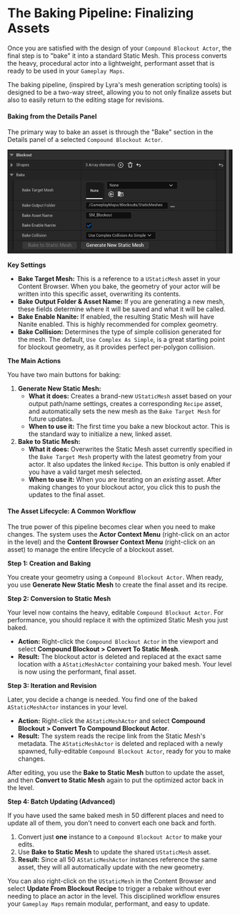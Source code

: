 # The Baking Pipeline: Finalizing Assets

Once you are satisfied with the design of your `Compound Blockout Actor`, the final step is to "bake" it into a standard Static Mesh. This process converts the heavy, procedural actor into a lightweight, performant asset that is ready to be used in your `Gameplay Maps`.

The baking pipeline, (inspired by Lyra's mesh generation scripting tools) is designed to be a two-way street, allowing you to not only finalize assets but also to easily return to the editing stage for revisions.

#### Baking from the Details Panel

The primary way to bake an asset is through the "Bake" section in the Details panel of a selected `Compound Blockout Actor`.

<img src=".gitbook/assets/image (4).png" alt="" title="">

**Key Settings**

* **Bake Target Mesh:** This is a reference to a `UStaticMesh` asset in your Content Browser. When you bake, the geometry of your actor will be written into this specific asset, overwriting its contents.
* **Bake Output Folder & Asset Name:** If you are generating a new mesh, these fields determine where it will be saved and what it will be called.
* **Bake Enable Nanite:** If enabled, the resulting Static Mesh will have Nanite enabled. This is highly recommended for complex geometry.
* **Bake Collision:** Determines the type of simple collision generated for the mesh. The default, `Use Complex As Simple`, is a great starting point for blockout geometry, as it provides perfect per-polygon collision.

**The Main Actions**

You have two main buttons for baking:

1. **Generate New Static Mesh:**
   * **What it does:** Creates a brand-new `UStaticMesh` asset based on your output path/name settings, creates a corresponding `Recipe` asset, and automatically sets the new mesh as the `Bake Target Mesh` for future updates.
   * **When to use it:** The first time you bake a new blockout actor. This is the standard way to initialize a new, linked asset.
2. **Bake to Static Mesh:**
   * **What it does:** Overwrites the Static Mesh asset currently specified in the `Bake Target Mesh` property with the latest geometry from your actor. It also updates the linked `Recipe`. This button is only enabled if you have a valid target mesh selected.
   * **When to use it:** When you are iterating on an _existing_ asset. After making changes to your blockout actor, you click this to push the updates to the final asset.

#### The Asset Lifecycle: A Common Workflow

The true power of this pipeline becomes clear when you need to make changes. The system uses the **Actor Context Menu** (right-click on an actor in the level) and the **Content Browser Context Menu** (right-click on an asset) to manage the entire lifecycle of a blockout asset.

**Step 1: Creation and Baking**

You create your geometry using a `Compound Blockout Actor`. When ready, you use **Generate New Static Mesh** to create the final asset and its recipe.

**Step 2: Conversion to Static Mesh**

Your level now contains the heavy, editable `Compound Blockout Actor`. For performance, you should replace it with the optimized Static Mesh you just baked.

* **Action:** Right-click the `Compound Blockout Actor` in the viewport and select **Compound Blockout > Convert To Static Mesh**.
* **Result:** The blockout actor is deleted and replaced at the exact same location with a `AStaticMeshActor` containing your baked mesh. Your level is now using the performant, final asset.

**Step 3: Iteration and Revision**

Later, you decide a change is needed. You find one of the baked `AStaticMeshActor` instances in your level.

* **Action:** Right-click the `AStaticMeshActor` and select **Compound Blockout > Convert To Compound Blockout Actor**.
* **Result:** The system reads the recipe link from the Static Mesh's metadata. The `AStaticMeshActor` is deleted and replaced with a newly spawned, fully-editable `Compound Blockout Actor`, ready for you to make changes.

After editing, you use the **Bake to Static Mesh** button to update the asset, and then **Convert to Static Mesh** again to put the optimized actor back in the level.

**Step 4: Batch Updating (Advanced)**

If you have used the same baked mesh in 50 different places and need to update all of them, you don't need to convert each one back and forth.

1. Convert just **one** instance to a `Compound Blockout Actor` to make your edits.
2. Use **Bake to Static Mesh** to update the shared `UStaticMesh` asset.
3. **Result:** Since all 50 `AStaticMeshActor` instances reference the same asset, they will all automatically update with the new geometry.

You can also right-click on the `UStaticMesh` in the Content Browser and select **Update From Blockout Recipe** to trigger a rebake without ever needing to place an actor in the level. This disciplined workflow ensures your `Gameplay Maps` remain modular, performant, and easy to update.
